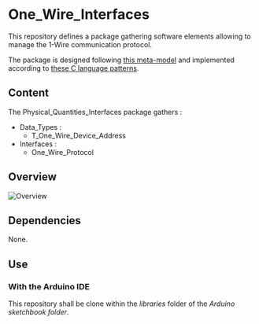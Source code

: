 # One_Wire_Interfaces

This repository defines a package gathering software elements allowing to manage the 1-Wire
communication protocol.

The package is designed following
[this meta-model](https://github.com/HomeMadeBots/Embedded_Software_Meta_Model) and implemented
according to [these C language
patterns](https://github.com/HomeMadeBots/C-language-patterns-for-Embedded-Software-Meta-Model).

## Content

The Physical_Quantities_Interfaces package gathers :
* Data_Types :
  * T_One_Wire_Device_Address
* Interfaces :
  * One_Wire_Protocol
  
## Overview

![Overview](http://www.plantuml.com/plantuml/proxy?cache=no&src=https://raw.github.com/HomeMadeBots/One_Wire_Interfaces/master/doc/overview.puml)

## Dependencies

None.

## Use

### With the Arduino IDE

This repository shall be clone within the _libraries_ folder of the _Arduino sketchbook folder_.
